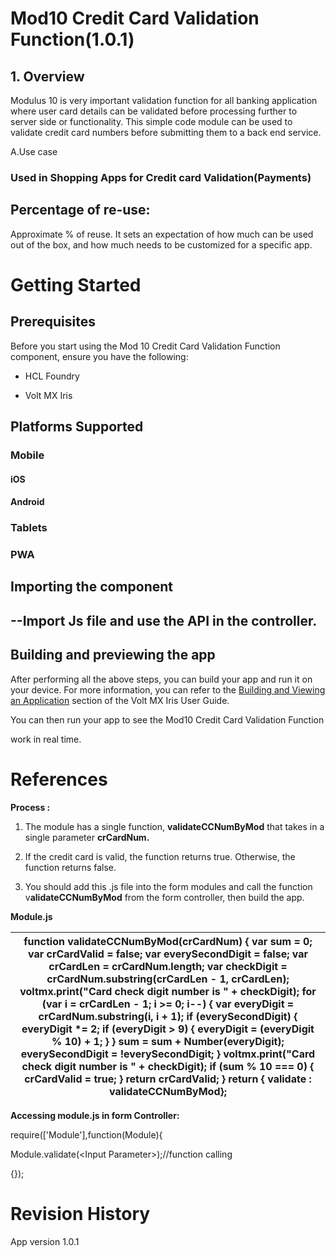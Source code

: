 

# **Mod10 Credit Card Validation Function(1.0.1)**

## 1\. Overview

Modulus 10 is very important validation function for all banking application
where user card details can be validated before processing further to server
side or functionality. This simple code module can be used to validate credit
card numbers before submitting them to a back end service.

A.Use case

### Used in Shopping Apps for Credit card Validation(Payments)

## Percentage of re-use:

Approximate % of reuse. It sets an expectation of how much can be used out of
the box, and how much needs to be customized for a specific app.

# Getting Started

## Prerequisites

Before you start using the Mod 10 Credit Card Validation Function component,
ensure you have the following:

-   HCL Foundry

-   Volt MX Iris

## Platforms Supported

### Mobile

#### iOS

#### Android

### Tablets

### PWA

## Importing the component

## --Import Js file and use the API in the controller.

## Building and previewing the app

After performing all the above steps, you can build your app and run it on your
device. For more information, you can refer to the [Building and Viewing an
Application](https://opensource.hcltechsw.com/volt-mx-docs/docs/documentation/Iris/iris_user_guide/Content/Cloud_Build_in_VoltMX_Iris.html#cloud)
section of the Volt MX Iris User Guide.

You can then run your app to see the Mod10 Credit Card Validation Function

work in real time.

## 

# References

**Process :**

1.  The module has a single function, **validateCCNumByMod** that takes in a
    single parameter **crCardNum.**

2.  If the credit card is valid, the function returns true. Otherwise, the
    function returns false.

3.  You should add this .js file into the form modules and call the function
    v**alidateCCNumByMod** from the form controller, then build the app.

**Module.js**

| function validateCCNumByMod(crCardNum) {  var sum = 0;  var crCardValid = false;  var everySecondDigit = false;  var crCardLen = crCardNum.length;  var checkDigit = crCardNum.substring(crCardLen - 1, crCardLen);  voltmx.print("Card check digit number is " + checkDigit);  for (var i = crCardLen - 1; i \>= 0; i--) {  var everyDigit = crCardNum.substring(i, i + 1);  if (everySecondDigit) {  everyDigit \*= 2;  if (everyDigit \> 9) {  everyDigit = (everyDigit % 10) + 1;  }  }  sum = sum + Number(everyDigit);  everySecondDigit = !everySecondDigit;  }   voltmx.print("Card check digit number is " + checkDigit);  if (sum % 10 === 0) {  crCardValid = true;  }  return crCardValid;  }  return { validate : validateCCNumByMod}; |
|-----------------------------------------------------------------------------------------------------------------------------------------------------------------------------------------------------------------------------------------------------------------------------------------------------------------------------------------------------------------------------------------------------------------------------------------------------------------------------------------------------------------------------------------------------------------------------------------------------------------------------------------------------------------------------------------------------------------------------------------------------|

**Accessing module.js in form Controller:**

require(['Module'],function(Module){

Module.validate(\<Input Parameter\>);//function calling

{});

# Revision History

App version 1.0.1
